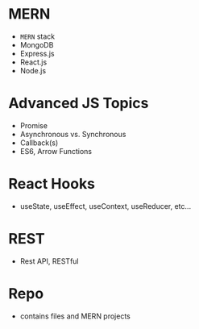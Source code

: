 # MERN

- `MERN` stack
- MongoDB
- Express.js
- React.js
- Node.js

# Advanced JS Topics
- Promise
- Asynchronous vs. Synchronous
- Callback(s)
- ES6, Arrow Functions

# React Hooks
- useState, useEffect, useContext, useReducer, etc...
# REST
- Rest API, RESTful

# Repo
- contains files and MERN projects
